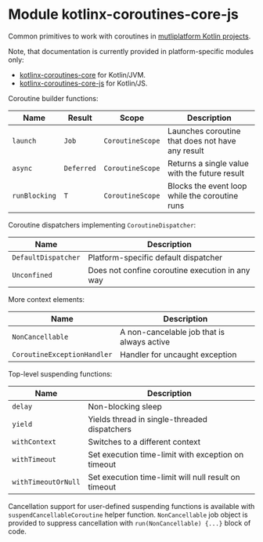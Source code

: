# Module kotlinx-coroutines-core-js

Common primitives to work with coroutines in
[mutliplatform Kotlin projects](https://kotlinlang.org/docs/reference/multiplatform.html).

Note, that documentation is currently provided in platform-specific modules only:
* [kotlinx-coroutines-core](../../core/kotlinx-coroutines-core/README.md) for Kotlin/JVM.
* [kotlinx-coroutines-core-js](../../js/kotlinx-coroutines-core-js/README.md) for Kotlin/JS.

Coroutine builder functions:

| **Name**      | **Result**    | **Scope**        | **Description**
| ------------- | ------------- | ---------------- | ---------------
| `launch`      | `Job`         | `CoroutineScope` | Launches coroutine that does not have any result 
| `async`       | `Deferred`    | `CoroutineScope` | Returns a single value with the future result
| `runBlocking` | `T`           | `CoroutineScope` | Blocks the event loop while the coroutine runs

Coroutine dispatchers implementing `CoroutineDispatcher`:
 
| **Name**                    | **Description**
| --------------------------- | ---------------
| `DefaultDispatcher`         | Platform-specific default dispatcher
| `Unconfined`                | Does not confine coroutine execution in any way

More context elements:

| **Name**                    | **Description**
| --------------------------- | ---------------
| `NonCancellable`            | A non-cancelable job that is always active
| `CoroutineExceptionHandler` | Handler for uncaught exception

Top-level suspending functions:

| **Name**            | **Description**
| ------------------- | ---------------
| `delay`             | Non-blocking sleep
| `yield`             | Yields thread in single-threaded dispatchers
| `withContext`       | Switches to a different context
| `withTimeout`       | Set execution time-limit with exception on timeout 
| `withTimeoutOrNull` | Set execution time-limit will null result on timeout

Cancellation support for user-defined suspending functions is available with `suspendCancellableCoroutine`
helper function. `NonCancellable` job object is provided to suppress cancellation with 
`run(NonCancellable) {...}` block of code.
